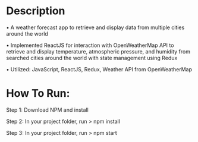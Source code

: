 # Description

• A weather forecast app to retrieve and display data from multiple cities around the world

• Implemented ReactJS for interaction with OpenWeatherMap API to retrieve and display temperature, atmospheric pressure, and humidity from searched cities around the world with state management using Redux

• Utilized: JavaScript, ReactJS, Redux, Weather API from OpenWeatherMap

# How To Run:

Step 1: Download NPM and install

Step 2: In your project folder, run > npm install

Step 3: In your project folder, run > npm start 

